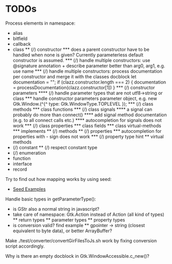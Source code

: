 # TODOs

Process elements in namespace:
* alias
* bitfield
* callback
* class
** (/) constructor
*** does a parent constructor have to be handled when none is given? Currently parameterless default constructor is assumed.
*** (/) handle multiple constructors: use @signature annotation + describe parameter better than arg0, arg1, e.g. use name
*** (/) handle multiple constructors: process documentation per constructor and merge it with the classes docblock
    let documentation = "";
    if (clazz.constructor.length === 2) {
        documentation = processDocumentation(clazz.constructor[1])
    }
*** (/) constructor parameters
**** (/) handle parameter types that are not utf8->string or class
*** handle constructor parameters parameter object, e.g. new Gtk.Window.(^{^ type: Gtk.WindowType.TOPLEVEL });
*** (/) class methods
*** class functions
*** (/) class signals
**** a signal can probably do more than connect()
**** add signal method documentation (e.g. to all connect calls etc.)
**** autocompletion for signals does not work
*** (/) class properties
*** class fields
*** class virtual-methods
*** implements
** (/) methods
** (/) properties
*** autocompletion for properties with - sign does not work
*** (/) property type hint
** virtual methods
* (/) constant
** (/) respect constant type
* (/) enumeration
* function
* interface
* record

Try to find out how mapping works by using seed:
* [Seed Examples](https://github.com/GNOME/seed-examples)

Handle basic types in getParameterType():
* is GStr also a normal string in javascript?
* take care of namespace: Gtk.Action instead of Action (all kind of types)
** return types
** parameter types
** property types
* is conversion valid? find example
** gpointer -> string (closest equivalent to byte data), or better ArrayBuffer?

Make ./test/converter/convertGirFilesToJs.sh work by fixing conversion script accordingly.

Why is there an empty docblock in Gtk.WindowAccessible.c_new()?